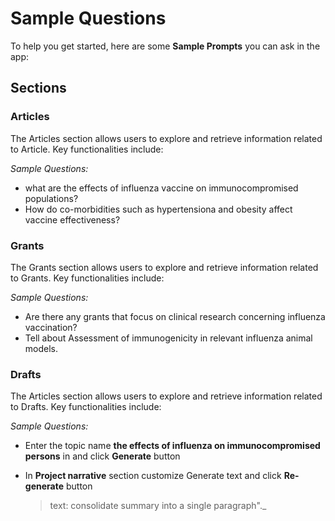# Sample Questions

To help you get started, here are some **Sample Prompts** you can ask in the app:

## **Sections**

### **Articles**
The Articles section allows users to explore and retrieve information related to Article. Key functionalities include:

_Sample Questions:_

- what are the effects of influenza vaccine on immunocompromised populations?
- How do co-morbidities such as hypertensiona and obesity affect vaccine effectiveness?

### **Grants**
The Grants section allows users to explore and retrieve information related to Grants. Key functionalities include:

_Sample Questions:_

- Are there any grants that focus on clinical research concerning influenza vaccination?
- Tell about Assessment of immunogenicity in relevant influenza animal models.

### **Drafts**
The Articles section allows users to explore and retrieve information related to Drafts. Key functionalities include:

_Sample Questions:_

- Enter the topic name **the effects of influenza on immunocompromised persons** in  and click **Generate** button

- In **Project narrative** section customize Generate text and  click **Re-generate** button
   > text: consolidate summary into a single paragraph"._ 

